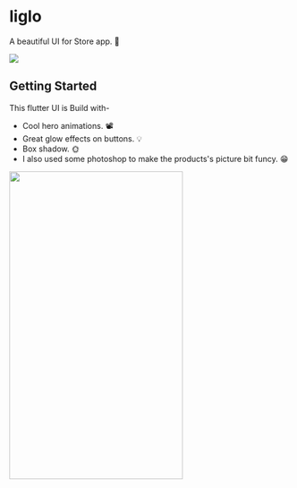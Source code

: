 # liglo

A beautiful UI for Store app. 🛒

![](https://github.com/ralphcoder/Parallel-Inertia/blob/master/readme%20assets/Mock_02_marble_PSD_compressed.jpg)

## Getting Started
This flutter UI is Build with-
- Cool hero animations. 📽
- Great glow effects on buttons. 💡
- Box shadow. 🌞
- I also used some photoshop to make the products's picture bit funcy. 😁

<img align="left" width="310" height="550" src="https://github.com/ralphcoder/Liglo/blob/master/ezgif.com-optimize.gif">
